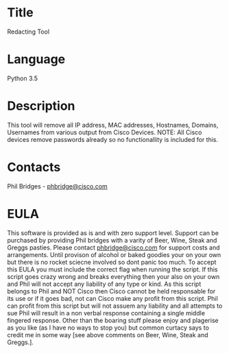 # Title
Redacting Tool
 
# Language
Python 3.5

# Description
This tool will remove all IP address, MAC addresses, Hostnames, Domains, Usernames from various output from 
Cisco Devices. NOTE: All Cisco devices remove passwords already so no functionallity is included for this.

# Contacts
Phil Bridges - phbridge@cisco.com
 
# EULA
This software is provided as is and with zero support level. Support can be purchased by providing Phil bridges with a 
varity of Beer, Wine, Steak and Greggs pasties. Please contact phbridge@cisco.com for support costs and arrangements. 
Until provison of alcohol or baked goodies your on your own but there is no rocket sciecne involved so dont panic too 
much. To accept this EULA you must include the correct flag when running the script. If this script goes crazy wrong and 
breaks everything then your also on your own and Phil will not accept any liability of any type or kind. As this script 
belongs to Phil and NOT Cisco then Cisco cannot be held responsable for its use or if it goes bad, not can Cisco make 
any profit from this script. Phil can profit from this script but will not assuem any liability and all attempts to sue 
Phil will result in a non verbal response containing a single middle fingered response. Other than the boaring stuff 
please enjoy and plagerise as you like (as I have no ways to stop you) but common curtacy says to credit me in some 
way [see above comments on Beer, Wine, Steak and Greggs.].

